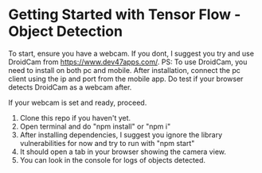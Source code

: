 # Getting Started with Tensor Flow - Object Detection

To start, ensure you have a webcam. If you dont, I suggest you try and use DroidCam from https://www.dev47apps.com/.
PS: To use DroidCam, you need to install on both pc and mobile. After installation, connect the pc client using the ip and port from the mobile app. Do test if your browser detects DroidCam as a webcam after.

If your webcam is set and ready, proceed.

1. Clone this repo if you haven't yet.
2. Open terminal and do "npm install" or "npm i"
3. After installing dependencies, I suggest you ignore the library vulnerabilities for now and try to run with "npm start"
4. It should open a tab in your browser showing the camera view.
5. You can look in the console for logs of objects detected.
